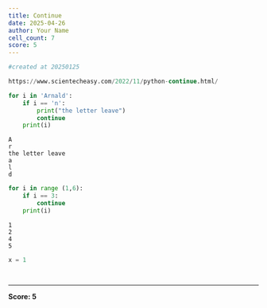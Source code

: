 ```yaml
---
title: Continue
date: 2025-04-26
author: Your Name
cell_count: 7
score: 5
---
```


```python
#created at 20250125
```


```python
https://www.scientecheasy.com/2022/11/python-continue.html/
```


```python
for i in 'Arnald':
    if i == 'n':
        print("the letter leave")
        continue
    print(i)
```

    A
    r
    the letter leave
    a
    l
    d



```python
for i in range (1,6):
    if i == 3:
        continue
    print(i)
```

    1
    2
    4
    5



```python
x = 1
```


```python

```


```python

```


---
**Score: 5**